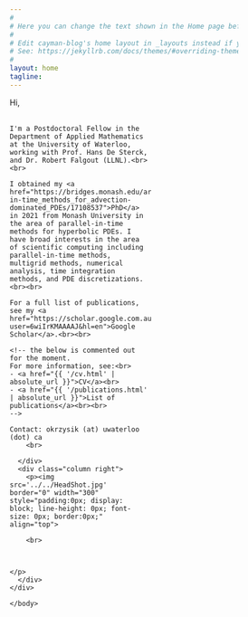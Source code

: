 ```yaml
---
#
# Here you can change the text shown in the Home page before the Latest Posts section.
#
# Edit cayman-blog's home layout in _layouts instead if you wanna make some changes
# See: https://jekyllrb.com/docs/themes/#overriding-theme-defaults
#
layout: home
tagline:
---
```



<head>
<meta name="viewport" content="width=device-width, initial-scale=1">
<style>
* {
  box-sizing: border-box;
}

/* Create two equal columns that floats next to each other */
.column {
  float: left;
  padding: 10px;
}
.left {
  width: 62%;
}

.right {
  width: 38%;
}

/* Clear floats after the columns */
.row:after {
  content: "";
  display: table;
  clear: both;
}

/* Responsive layout - makes the two columns stack on top of each other instead of next to each other */
@media screen and (max-width: 600px) {
  .column {
    width: 100%;
  }
}
</style>
</head>
<body>

<div class="row">
  <div class="column left">
    <!--<b>Oliver Krzysik</b> <br>
    <br>-->
    Hi,<br><br> 
    
    I'm a Postdoctoral Fellow in the Department of Applied Mathematics at the University of Waterloo, working with Prof. Hans De Sterck, and Dr. Robert Falgout (LLNL).<br><br>

    I obtained my <a href="https://bridges.monash.edu/articles/thesis/Multilevel_parallel-in-time_methods_for_advection-dominated_PDEs/17108537">PhD</a> in 2021 from Monash University in the area of parallel-in-time methods for hyperbolic PDEs. I have broad interests in the area of scientific computing including parallel-in-time methods, multigrid methods, numerical analysis, time integration methods, and PDE discretizations.<br><br>

    For a full list of publications, see my <a href="https://scholar.google.com.au/citations?user=6wiIrKMAAAAJ&hl=en">Google Scholar</a>.<br><br>

    <!-- the below is commented out for the moment. 
    For more information, see:<br>
    - <a href="{{ '/cv.html' | absolute_url }}">CV</a><br>
    - <a href="{{ '/publications.html' | absolute_url }}">List of publications</a><br><br>
    -->

    Contact: okrzysik (at) uwaterloo (dot) ca
        <br>

      </div>
      <div class="column right">
        <p><img src='../../HeadShot.jpg' border="0" width="300" style="padding:0px; display: block; line-height: 0px; font-size: 0px; border:0px;" align="top">

        <br>



    </p>
      </div>
    </div>

    </body>
